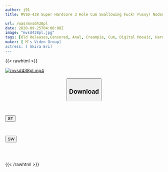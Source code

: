 ```yaml
---
author: j91
title: MVSD-438 Super Hardcore 3 Hole Cum Swallowing Fuck! Pussy! Nodomako! Asshole! 20 large amounts of creampie in all female holes without any questions asked! Akira Ellie

url: /was/mvsd438pl
date: 2020-09-25T04:00:00Z
image: "mvsd438pl.jpg"
tags: [Old Releases,Censored, Anal, Creampie, Cum, Digital Mosaic, Hardcore, Nasty, Restraint, Solowork]
maker: [ M's Video Group]
actress: [ Akira Eri]
---
```



{{< rawhtml >}}

<div class="video" data-videoid="WZrO9V6p08IROV">
    <a href="javascript:;">
        <img src="/was/mvsd438pl/mvsd438pl.jpg" width="WIDTH" height="HEIGHT" alt="mvsd438pl.mp4" loading="lazy">
    </a>
</div>

<script type="text/javascript" src="https://j91.asia/asset/on-demand-st.js"></script>

<br>
  <link rel="stylesheet" href="https://j91.asia/asset/bs5.css">
  
  <center>
  <button class="btn btn-primary" type="button" data-bs-toggle="collapse" data-bs-target=".multi-collapse" aria-expanded="false" aria-controls="multiCollapseExample1 multiCollapseExample2"><h2>Download</h2></button></center>
</p>
<div class="row">
  <div class="col">
    <div class="collapse multi-collapse" id="multiCollapseExample1">
      <div class="card card-body">
	      	      <br>
<div class="buttons">  
<p><a href="https://streamtape.to/v/WZrO9V6p08IROV" target="_blank"><button class="btn-hover color-3"><i class="fa fa-download"></i> ST</button></a></p></div>
    </div>
  </div>
</div>
  <div class="col">
    <div class="collapse multi-collapse" id="multiCollapseExample2">
      <div class="card card-body">
	      <br>
<div class="buttons">
<p><a href="https://asnwish.com/0w6p5of8ntt1" target="_blank"><button class="btn-hover color-2"><i class="fa fa-download"></i> SW</button></a></p></div>
<br><br>
      </div>
    </div>
  </div>
</div>

{{< /rawhtml >}}